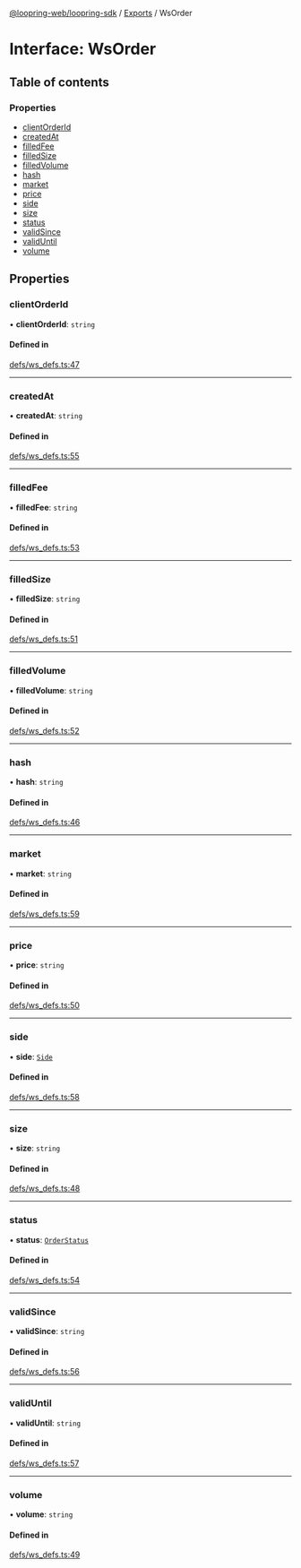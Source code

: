 [@loopring-web/loopring-sdk](../README.md) / [Exports](../modules.md) / WsOrder

# Interface: WsOrder

## Table of contents

### Properties

- [clientOrderId](WsOrder.md#clientorderid)
- [createdAt](WsOrder.md#createdat)
- [filledFee](WsOrder.md#filledfee)
- [filledSize](WsOrder.md#filledsize)
- [filledVolume](WsOrder.md#filledvolume)
- [hash](WsOrder.md#hash)
- [market](WsOrder.md#market)
- [price](WsOrder.md#price)
- [side](WsOrder.md#side)
- [size](WsOrder.md#size)
- [status](WsOrder.md#status)
- [validSince](WsOrder.md#validsince)
- [validUntil](WsOrder.md#validuntil)
- [volume](WsOrder.md#volume)

## Properties

### clientOrderId

• **clientOrderId**: `string`

#### Defined in

[defs/ws_defs.ts:47](https://github.com/Loopring/loopring_sdk/blob/f560ad6/src/defs/ws_defs.ts#L47)

___

### createdAt

• **createdAt**: `string`

#### Defined in

[defs/ws_defs.ts:55](https://github.com/Loopring/loopring_sdk/blob/f560ad6/src/defs/ws_defs.ts#L55)

___

### filledFee

• **filledFee**: `string`

#### Defined in

[defs/ws_defs.ts:53](https://github.com/Loopring/loopring_sdk/blob/f560ad6/src/defs/ws_defs.ts#L53)

___

### filledSize

• **filledSize**: `string`

#### Defined in

[defs/ws_defs.ts:51](https://github.com/Loopring/loopring_sdk/blob/f560ad6/src/defs/ws_defs.ts#L51)

___

### filledVolume

• **filledVolume**: `string`

#### Defined in

[defs/ws_defs.ts:52](https://github.com/Loopring/loopring_sdk/blob/f560ad6/src/defs/ws_defs.ts#L52)

___

### hash

• **hash**: `string`

#### Defined in

[defs/ws_defs.ts:46](https://github.com/Loopring/loopring_sdk/blob/f560ad6/src/defs/ws_defs.ts#L46)

___

### market

• **market**: `string`

#### Defined in

[defs/ws_defs.ts:59](https://github.com/Loopring/loopring_sdk/blob/f560ad6/src/defs/ws_defs.ts#L59)

___

### price

• **price**: `string`

#### Defined in

[defs/ws_defs.ts:50](https://github.com/Loopring/loopring_sdk/blob/f560ad6/src/defs/ws_defs.ts#L50)

___

### side

• **side**: [`Side`](../enums/Side.md)

#### Defined in

[defs/ws_defs.ts:58](https://github.com/Loopring/loopring_sdk/blob/f560ad6/src/defs/ws_defs.ts#L58)

___

### size

• **size**: `string`

#### Defined in

[defs/ws_defs.ts:48](https://github.com/Loopring/loopring_sdk/blob/f560ad6/src/defs/ws_defs.ts#L48)

___

### status

• **status**: [`OrderStatus`](../enums/OrderStatus.md)

#### Defined in

[defs/ws_defs.ts:54](https://github.com/Loopring/loopring_sdk/blob/f560ad6/src/defs/ws_defs.ts#L54)

___

### validSince

• **validSince**: `string`

#### Defined in

[defs/ws_defs.ts:56](https://github.com/Loopring/loopring_sdk/blob/f560ad6/src/defs/ws_defs.ts#L56)

___

### validUntil

• **validUntil**: `string`

#### Defined in

[defs/ws_defs.ts:57](https://github.com/Loopring/loopring_sdk/blob/f560ad6/src/defs/ws_defs.ts#L57)

___

### volume

• **volume**: `string`

#### Defined in

[defs/ws_defs.ts:49](https://github.com/Loopring/loopring_sdk/blob/f560ad6/src/defs/ws_defs.ts#L49)
